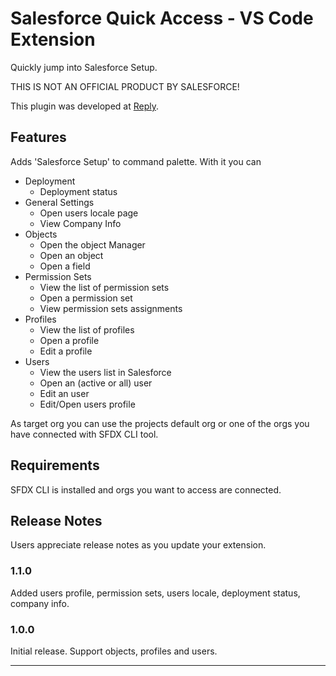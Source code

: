 # Salesforce Quick Access - VS Code Extension

Quickly jump into Salesforce Setup.

THIS IS NOT AN OFFICIAL PRODUCT BY SALESFORCE!

This plugin was developed at [Reply](http://reply.com/). 

## Features

Adds 'Salesforce Setup' to command palette. With it you can
* Deployment
  * Deployment status
* General Settings
  * Open users locale page
  * View Company Info
* Objects
  * Open the object Manager
  * Open an object
  * Open a field
* Permission Sets
  * View the list of permission sets
  * Open a permission set
  * View permission sets assignments
* Profiles
  * View the list of profiles
  * Open a profile
  * Edit a profile
* Users
  * View the users list in Salesforce
  * Open an (active or all) user
  * Edit an user
  * Edit/Open users profile

As target org you can use the projects default org or one of the orgs you have connected with SFDX CLI tool.

## Requirements

SFDX CLI is installed and orgs you want to access are connected.

## Release Notes

Users appreciate release notes as you update your extension.

### 1.1.0

Added users profile, permission sets, users locale, deployment status, company info.

### 1.0.0

Initial release. Support objects, profiles and users.

-----------------------------------------------------------------------------------------------------------

